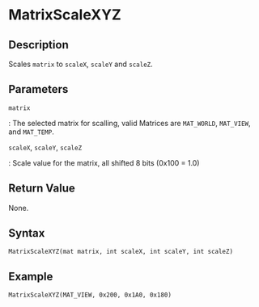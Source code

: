 # MatrixScaleXYZ

## Description
Scales `matrix` to `scaleX`, `scaleY` and `scaleZ`.

## Parameters
`matrix`

:   The selected matrix for scalling, valid Matrices are `MAT_WORLD`, `MAT_VIEW`, and `MAT_TEMP`.

`scaleX`, `scaleY`, `scaleZ`

:   Scale value for the matrix, all shifted 8 bits (0x100 = 1.0)

## Return Value
None.

## Syntax
```
MatrixScaleXYZ(mat matrix, int scaleX, int scaleY, int scaleZ)
```

## Example
```
MatrixScaleXYZ(MAT_VIEW, 0x200, 0x1A0, 0x180)
```